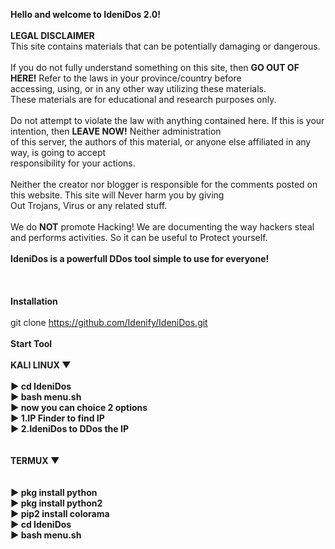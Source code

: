 <b>Hello and welcome to IdeniDos 2.0!</b> 
<br>
<br>
<b>LEGAL DISCLAIMER</b>
<br>
This site contains materials that can be potentially damaging or dangerous.<br><br>
If you do not fully understand something on this site, then <b>GO OUT OF HERE!</b> Refer to the laws in your province/country before<br> accessing, using, or in any other way utilizing these materials.<br>
These materials are for educational and research purposes only.<br><br>
Do not attempt to violate the law with anything contained here. If this is your intention, then <b>LEAVE NOW!</b> Neither administration<br> of this server, the authors of this material, or anyone else affiliated in any way, is going to accept<br> responsibility for your actions.<br><br>
Neither the creator nor blogger is responsible for the comments posted on this website. This site will Never harm you by giving<br> Out Trojans, Virus or any related stuff.<br><br>
We do <b>NOT</b> promote Hacking! We are documenting the way hackers steal and performs activities. So it can be useful to Protect yourself.
<br>
<br>
<b>IdeniDos is a powerfull DDos tool simple to use for everyone!</b>
<br>
<br>
<br>
<br>
<b>Installation</b>
<br>
<br>
git clone https://github.com/Idenify/IdeniDos.git
<br>
<br>
<b>Start Tool</b>
<br>
<br>
<b>KALI LINUX ▼<b>
<br>
<br>
▶ cd IdeniDos<br>
▶ bash menu.sh<br>
▶ now you can choice 2 options<br>
▶ 1.IP Finder to find IP <br>
▶ 2.IdeniDos to DDos the IP<br>
<br>
<br>
<b>TERMUX ▼<b>
<br>  
<br>
▶ pkg install python<br>
▶ pkg install python2 <br>
▶ pip2 install colorama<br>
▶ cd IdeniDos<br>
▶ bash menu.sh <br> 
